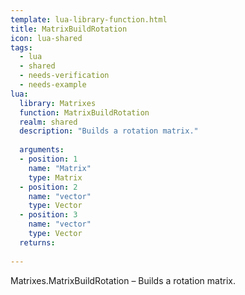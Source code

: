 ```yaml
---
template: lua-library-function.html
title: MatrixBuildRotation
icon: lua-shared
tags:
  - lua
  - shared
  - needs-verification
  - needs-example
lua:
  library: Matrixes
  function: MatrixBuildRotation
  realm: shared
  description: "Builds a rotation matrix."
  
  arguments:
  - position: 1
    name: "Matrix"
    type: Matrix
  - position: 2
    name: "vector"
    type: Vector
  - position: 3
    name: "vector"
    type: Vector
  returns:
    
---
```


<div class="lua__search__keywords">
Matrixes.MatrixBuildRotation &#x2013; Builds a rotation matrix.
</div>
